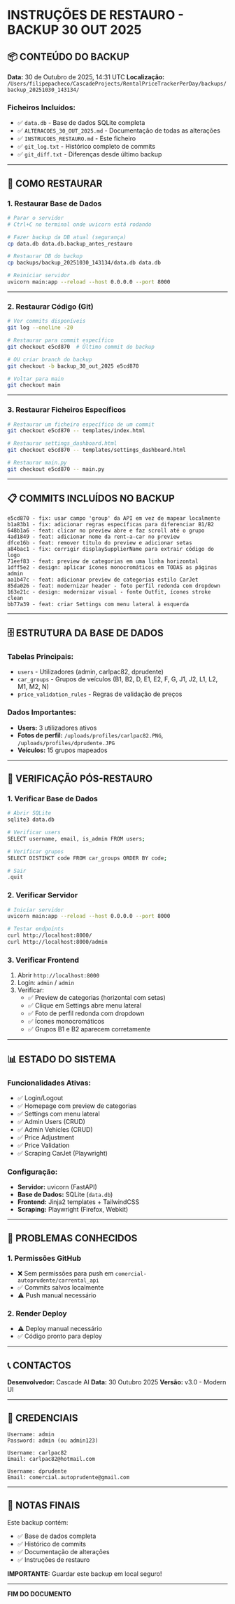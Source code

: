 # INSTRUÇÕES DE RESTAURO - BACKUP 30 OUT 2025

## 📦 CONTEÚDO DO BACKUP

**Data:** 30 de Outubro de 2025, 14:31 UTC
**Localização:** `/Users/filipepacheco/CascadeProjects/RentalPriceTrackerPerDay/backups/backup_20251030_143134/`

### Ficheiros Incluídos:
- ✅ `data.db` - Base de dados SQLite completa
- ✅ `ALTERACOES_30_OUT_2025.md` - Documentação de todas as alterações
- ✅ `INSTRUCOES_RESTAURO.md` - Este ficheiro
- ✅ `git_log.txt` - Histórico completo de commits
- ✅ `git_diff.txt` - Diferenças desde último backup

---

## 🔄 COMO RESTAURAR

### 1. Restaurar Base de Dados

```bash
# Parar o servidor
# Ctrl+C no terminal onde uvicorn está rodando

# Fazer backup da DB atual (segurança)
cp data.db data.db.backup_antes_restauro

# Restaurar DB do backup
cp backups/backup_20251030_143134/data.db data.db

# Reiniciar servidor
uvicorn main:app --reload --host 0.0.0.0 --port 8000
```

---

### 2. Restaurar Código (Git)

```bash
# Ver commits disponíveis
git log --oneline -20

# Restaurar para commit específico
git checkout e5cd870  # Último commit do backup

# OU criar branch do backup
git checkout -b backup_30_out_2025 e5cd870

# Voltar para main
git checkout main
```

---

### 3. Restaurar Ficheiros Específicos

```bash
# Restaurar um ficheiro específico de um commit
git checkout e5cd870 -- templates/index.html

# Restaurar settings_dashboard.html
git checkout e5cd870 -- templates/settings_dashboard.html

# Restaurar main.py
git checkout e5cd870 -- main.py
```

---

## 📋 COMMITS INCLUÍDOS NO BACKUP

```
e5cd870 - fix: usar campo 'group' da API em vez de mapear localmente
b1a83b1 - fix: adicionar regras específicas para diferenciar B1/B2
648b1a6 - feat: clicar no preview abre e faz scroll até o grupo
4ad1849 - feat: adicionar nome da rent-a-car no preview
dfce16b - feat: remover título do preview e adicionar setas
a84bac1 - fix: corrigir displaySupplierName para extrair código do logo
71eef83 - feat: preview de categorias em uma linha horizontal
1dff5e2 - design: aplicar ícones monocromáticos em TODAS as páginas admin
aa1b47c - feat: adicionar preview de categorias estilo CarJet
85da026 - feat: modernizar header - foto perfil redonda com dropdown
163e21c - design: modernizar visual - fonte Outfit, ícones stroke clean
bb77a39 - feat: criar Settings com menu lateral à esquerda
```

---

## 🗄️ ESTRUTURA DA BASE DE DADOS

### Tabelas Principais:
- `users` - Utilizadores (admin, carlpac82, dprudente)
- `car_groups` - Grupos de veículos (B1, B2, D, E1, E2, F, G, J1, J2, L1, L2, M1, M2, N)
- `price_validation_rules` - Regras de validação de preços

### Dados Importantes:
- **Users:** 3 utilizadores ativos
- **Fotos de perfil:** `/uploads/profiles/carlpac82.PNG`, `/uploads/profiles/dprudente.JPG`
- **Veículos:** 15 grupos mapeados

---

## 🔧 VERIFICAÇÃO PÓS-RESTAURO

### 1. Verificar Base de Dados

```bash
# Abrir SQLite
sqlite3 data.db

# Verificar users
SELECT username, email, is_admin FROM users;

# Verificar grupos
SELECT DISTINCT code FROM car_groups ORDER BY code;

# Sair
.quit
```

### 2. Verificar Servidor

```bash
# Iniciar servidor
uvicorn main:app --reload --host 0.0.0.0 --port 8000

# Testar endpoints
curl http://localhost:8000/
curl http://localhost:8000/admin
```

### 3. Verificar Frontend

1. Abrir `http://localhost:8000`
2. Login: `admin` / `admin`
3. Verificar:
   - ✅ Preview de categorias (horizontal com setas)
   - ✅ Clique em Settings abre menu lateral
   - ✅ Foto de perfil redonda com dropdown
   - ✅ Ícones monocromáticos
   - ✅ Grupos B1 e B2 aparecem corretamente

---

## 📊 ESTADO DO SISTEMA

### Funcionalidades Ativas:
- ✅ Login/Logout
- ✅ Homepage com preview de categorias
- ✅ Settings com menu lateral
- ✅ Admin Users (CRUD)
- ✅ Admin Vehicles (CRUD)
- ✅ Price Adjustment
- ✅ Price Validation
- ✅ Scraping CarJet (Playwright)

### Configuração:
- **Servidor:** uvicorn (FastAPI)
- **Base de Dados:** SQLite (`data.db`)
- **Frontend:** Jinja2 templates + TailwindCSS
- **Scraping:** Playwright (Firefox, Webkit)

---

## 🚨 PROBLEMAS CONHECIDOS

### 1. Permissões GitHub
- ❌ Sem permissões para push em `comercial-autoprudente/carrental_api`
- ✅ Commits salvos localmente
- ⚠️ Push manual necessário

### 2. Render Deploy
- ⚠️ Deploy manual necessário
- ✅ Código pronto para deploy

---

## 📞 CONTACTOS

**Desenvolvedor:** Cascade AI
**Data:** 30 Outubro 2025
**Versão:** v3.0 - Modern UI

---

## 🔐 CREDENCIAIS

```
Username: admin
Password: admin (ou admin123)

Username: carlpac82
Email: carlpac82@hotmail.com

Username: dprudente
Email: comercial.autoprudente@gmail.com
```

---

## 📝 NOTAS FINAIS

Este backup contém:
- ✅ Base de dados completa
- ✅ Histórico de commits
- ✅ Documentação de alterações
- ✅ Instruções de restauro

**IMPORTANTE:** Guardar este backup em local seguro!

---

**FIM DO DOCUMENTO**
